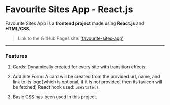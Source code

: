 # **Favourite Sites App - React.js**

Favourite Sites App is a **frontend project** made using **React.js** and **HTML/CSS**.
> Link to the GitHub Pages site: ['favourite-sites-app'](https://soumyadip-cy.github.io/favourite-sites-app/)

---

### Features

1. Cards: Dynamically created for every site with transition effects.

2. Add Site Form: A card will be created from the provided url, name, and link to its logo(which is optional, if it is not provided, then its favicon will be fetched)
React hook used: `useState()`.

3. Basic CSS has been used in this project.